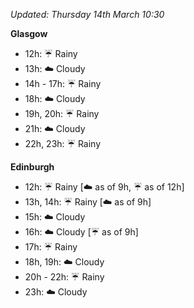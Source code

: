 *Updated: Thursday 14th March 10:30*

**Glasgow**

* 12h: :umbrella: Rainy
* 13h: :cloud: Cloudy
* 14h - 17h: :umbrella: Rainy
* 18h: :cloud: Cloudy
* 19h, 20h: :umbrella: Rainy
* 21h: :cloud: Cloudy
* 22h, 23h: :umbrella: Rainy

**Edinburgh**

* 12h: :umbrella: Rainy [:cloud: as of 9h, :umbrella: as of 12h]
* 13h, 14h: :umbrella: Rainy [:cloud: as of 9h]
* 15h: :cloud: Cloudy
* 16h: :cloud: Cloudy [:umbrella: as of 9h]
* 17h: :umbrella: Rainy
* 18h, 19h: :cloud: Cloudy
* 20h - 22h: :umbrella: Rainy
* 23h: :cloud: Cloudy
